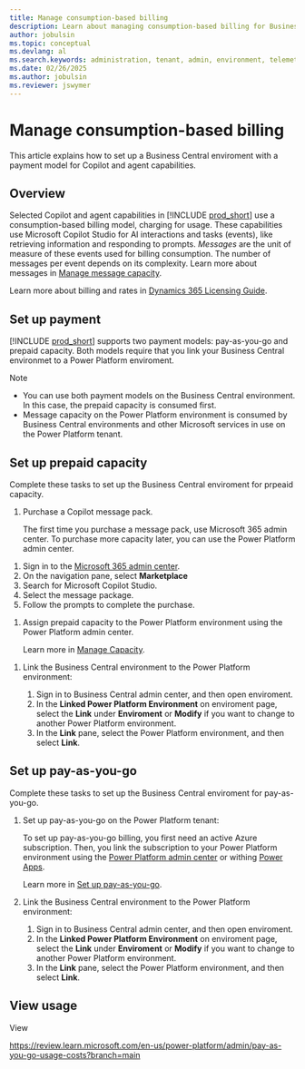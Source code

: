 ```yaml
---
title: Manage consumption-based billing
description: Learn about managing consumption-based billing for Business Central
author: jobulsin
ms.topic: conceptual
ms.devlang: al
ms.search.keywords: administration, tenant, admin, environment, telemetry, billing
ms.date: 02/26/2025
ms.author: jobulsin
ms.reviewer: jswymer
---
```

# Manage consumption-based billing

This article explains how to set up a Business Central enviroment with a payment model for Copilot and agent capabilities.

## Overview

Selected Copilot and agent capabilities in [!INCLUDE [prod_short](../includes/prod_short.md)] use a consumption-based billing model, charging for usage. These capabilities use Microsoft Copilot Studio for AI interactions and tasks (events), like retrieving information and responding to prompts. *Messages* are the unit of measure of these events used for billing consumption. The number of messages per event depends on its complexity. Learn more about messages in [Manage message capacity](/microsoft-copilot-studio/requirements-messages-management#message-scenarios).

Learn more about billing and rates in [Dynamics 365 Licensing Guide](https://go.microsoft.com/fwlink/?LinkId=866544).

## Set up payment

[!INCLUDE [prod_short](../includes/prod_short.md)] supports two payment models: pay-as-you-go and prepaid capacity. Both models require that you link your Business Central environmet to a Power Platform enviroment.

> [!NOTE]
> - You can use both payment models on the Business Central environment. In this case, the prepaid capacity is consumed first.
> - Message capacity on the Power Platform environment is consumed by Business Central environments and other Microsoft services in use on the Power Platform tenant.

## Set up prepaid capacity

Complete these tasks to set up the Business Central enviroment for prpeaid capacity.

1. Purchase a Copilot message pack.

   The first time you purchase a message pack, use Microsoft 365 admin center. To purchase more capacity later, you can use the Power Platform admin center.

<!--# [Microsoft 365 admin center](#tab/m365) -->

   1. Sign in to the [Microsoft 365 admin center](https://admin.microsoft.com).
   1. On the navigation pane, select **Marketplace**
   1. Search for Microsoft Copilot Studio.
   1. Select the message package.
   1. Follow the prompts to complete the purchase.
<!--
   # [Power Platform admin center](#tab/ppac)

   1. Sign in to the [Power Platform dmin center](https://admin.powerplatform.microsoft.com/).
   1. On the navigation pane, select **Licensing**.
   1. Under **Summaries**, select Copilot Studio.
   1. Look for the **Message Pack** card.
   1. Click on the link provided to manage and purchase new message packs.
   1. Follow the prompts to complete your purchase.-->

1. Assign prepaid capacity to the Power Platform environment using the Power Platform admin center.

   Learn more in [Manage Capacity](/power-platform/admin/manage-copilot-studio-messages-capacity?tabs=new#manage-capacity).

<!-- 
   1. Sign in to the [Power Platform admin center](https://admin.powerplatform.microsoft.com/).
   1. On the navigation pane, select **Licensing**.
   1. Under **Summaries**, select **Copilot Studio**.
   1. Look for the **Message Pack** card.
-->
1. Link the Business Central environment to the Power Platform environment:

   1. Sign in to Business Central admin center, and then open enviroment.
   1. In the **Linked Power Platform Environment** on enviroment page, select the **Link** under **Enviroment** or **Modify** if you want to change to another Power Platform environment.
   1. In the **Link** pane, select the Power Platform environment, and then select **Link**.  

## Set up pay-as-you-go

Complete these tasks to set up the Business Central enviroment for pay-as-you-go.

1. Set up pay-as-you-go on the Power Platform tenant:

   To set up pay-as-you-go billing, you first need an active Azure subscription. Then, you link the subscription to your Power Platform environment using the [Power Platform admin center](https://admin.powerplatform.microsoft.com/) or withing [Power Apps](https://make.powerapps.com/).

   Learn more in [Set up pay-as-you-go](/power-platform/admin/pay-as-you-go-set-up).
2. Link the Business Central environment to the Power Platform environment:

   1. Sign in to Business Central admin center, and then open enviroment.
   1. In the **Linked Power Platform Environment** on enviroment page, select the **Link** under **Enviroment** or **Modify** if you want to change to another Power Platform environment.
   1. In the **Link** pane, select the Power Platform environment, and then select **Link**.  

## View usage

View 

https://review.learn.microsoft.com/en-us/power-platform/admin/pay-as-you-go-usage-costs?branch=main